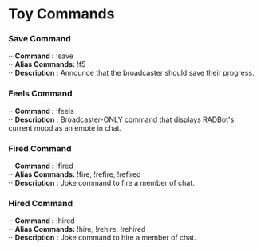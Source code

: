 # Toy Commands


### Save Command
⋅⋅⋅**Command :** !save  
⋅⋅⋅**Alias Commands:** !f5  
⋅⋅⋅**Description :** Announce that the broadcaster should save their progress.  

### Feels Command
⋅⋅⋅**Command :** !feels  
⋅⋅⋅**Description :** Broadcaster-ONLY command that displays RADBot's current mood as an emote in chat.  

### Fired Command
⋅⋅⋅**Command :** !fired <twitch username>  
⋅⋅⋅**Alias Commands:** !fire, !refire, !refired  
⋅⋅⋅**Description :** Joke command to fire a member of chat.  

### Hired Command
⋅⋅⋅**Command :** !hired <twitch username>  
⋅⋅⋅**Alias Commands:** !hire, !rehire, !rehired  
⋅⋅⋅**Description :** Joke command to hire a member of chat.  